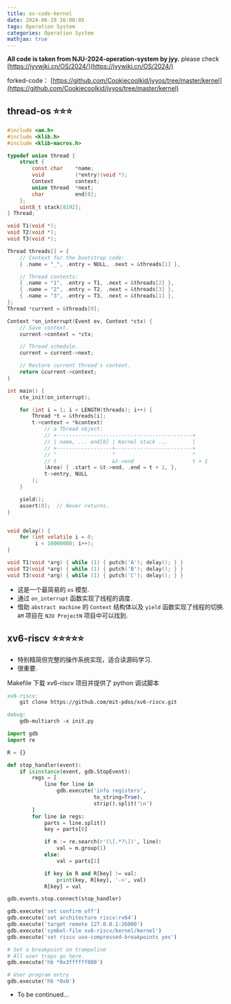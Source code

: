 ```yaml
---
title: os-code-kernel
date: 2024-06-28 16:08:05
tags: Operation System
categories: Operation System
mathjax: true
---
```


**All code is taken from NJU-2024-operation-system by jyy.**
please check [https://jyywiki.cn/OS/2024/](https://jyywiki.cn/OS/2024/)


forked-code：
[https://github.com/Cookiecoolkid/jyyos/tree/master/kernel](https://github.com/Cookiecoolkid/jyyos/tree/master/kernel)

<!--more-->

## thread-os ⭐️⭐️⭐️
```c
#include <am.h>
#include <klib.h>
#include <klib-macros.h>

typedef union thread {
    struct {
        const char    *name;
        void          (*entry)(void *);
        Context       context;
        union thread  *next;
        char          end[0];
    };
    uint8_t stack[8192];
} Thread;

void T1(void *);
void T2(void *);
void T3(void *);

Thread threads[] = {
    // Context for the bootstrap code:
    { .name = "_", .entry = NULL, .next = &threads[1] },

    // Thread contests:
    { .name = "1", .entry = T1, .next = &threads[2] },
    { .name = "2", .entry = T2, .next = &threads[3] },
    { .name = "3", .entry = T3, .next = &threads[1] },
};
Thread *current = &threads[0];

Context *on_interrupt(Event ev, Context *ctx) {
    // Save context.
    current->context = *ctx;

    // Thread schedule.
    current = current->next;

    // Restore current thread's context.
    return &current->context;
}

int main() {
    cte_init(on_interrupt);

    for (int i = 1; i < LENGTH(threads); i++) {
        Thread *t = &threads[i];
        t->context = *kcontext(
            // a Thread object:
            // +--------------------------------------------+
            // | name, ... end[0] | Kernel stack ...        |
            // +------------------+-------------------------+
            // ^                  ^                         ^     
            // t                  &t->end                   t + 1
            (Area) { .start = &t->end, .end = t + 1, },
            t->entry, NULL
        );
    }

    yield();
    assert(0);  // Never returns.
}


void delay() {
    for (int volatile i = 0;
         i < 10000000; i++);
}

void T1(void *arg) { while (1) { putch('A'); delay(); } }
void T2(void *arg) { while (1) { putch('B'); delay(); } }
void T3(void *arg) { while (1) { putch('C'); delay(); } }
```


- 这是一个最简易的 `os` 模型.
- 通过 `on_interrupt` 函数实现了线程的调度. 
- 借助 `abstract machine` 的 `Context` 结构体以及 `yield` 函数实现了线程的切换. `AM` 项目在 `NJU ProjectN` 项目中可以找到.


## xv6-riscv ⭐️⭐️⭐️⭐️⭐️

- 特别精简但完整的操作系统实现，适合读源码学习.
- 很重要.

Makefile 下载 xv6-riscv 项目并提供了 python 调试脚本

```makefile
xv6-riscv:
	git clone https://github.com/mit-pdos/xv6-riscv.git

debug:
	gdb-multiarch -x init.py
```

```python
import gdb
import re

R = {}

def stop_handler(event):
    if isinstance(event, gdb.StopEvent):
        regs = [
            line for line in 
                gdb.execute('info registers',
                            to_string=True).
                            strip().split('\n')
        ]
        for line in regs:
            parts = line.split()
            key = parts[0]

            if m := re.search(r'(\[.*?\])', line):
                val = m.group(1)
            else:
                val = parts[1]

            if key in R and R[key] != val:
                print(key, R[key], '->', val)
            R[key] = val

gdb.events.stop.connect(stop_handler)

gdb.execute('set confirm off')
gdb.execute('set architecture riscv:rv64')
gdb.execute('target remote 127.0.0.1:26000')
gdb.execute('symbol-file xv6-riscv/kernel/kernel')
gdb.execute('set riscv use-compressed-breakpoints yes')

# Set a breakpoint on trampoline
# All user traps go here.
gdb.execute('hb *0x3ffffff000')

# User program entry
gdb.execute('hb *0x0')
```

- To be continued...

